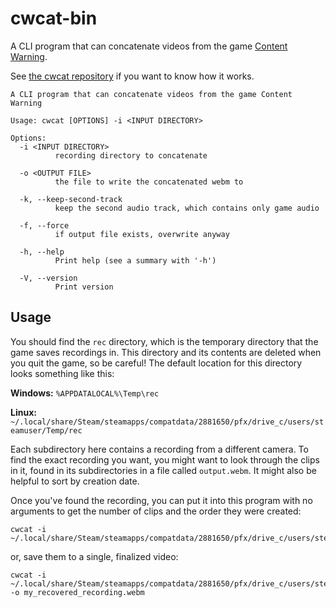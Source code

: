 # cwcat-bin
A CLI program that can concatenate videos from the game
[Content Warning](https://store.steampowered.com/app/2881650/Content_Warning/).

See [the cwcat repository](https://github.com/junetried/cwcat) if you want to
know how it works.

```text
A CLI program that can concatenate videos from the game Content Warning

Usage: cwcat [OPTIONS] -i <INPUT DIRECTORY>

Options:
  -i <INPUT DIRECTORY>
          recording directory to concatenate

  -o <OUTPUT FILE>
          the file to write the concatenated webm to

  -k, --keep-second-track
          keep the second audio track, which contains only game audio

  -f, --force
          if output file exists, overwrite anyway

  -h, --help
          Print help (see a summary with '-h')

  -V, --version
          Print version
```

## Usage
You should find the `rec` directory, which is the temporary directory that the
game saves recordings in. This directory and its contents are deleted when you
quit the game, so be careful! The default location for this directory looks
something like this:

**Windows:** `%APPDATALOCAL%\Temp\rec`

**Linux:** `~/.local/share/Steam/steamapps/compatdata/2881650/pfx/drive_c/users/steamuser/Temp/rec`

Each subdirectory here contains a recording from a different camera. To find the
exact recording you want, you might want to look through the clips in it, found
in its subdirectories in a file called `output.webm`. It might also be helpful
to sort by creation date.

Once you've found the recording, you can put it into this program with no
arguments to get the number of clips and the order they were created:

```text
cwcat -i ~/.local/share/Steam/steamapps/compatdata/2881650/pfx/drive_c/users/steamuser/Temp/rec/MY_RECORDING
```

or, save them to a single, finalized video:

```text
cwcat -i ~/.local/share/Steam/steamapps/compatdata/2881650/pfx/drive_c/users/steamuser/Temp/rec/MY_RECORDING -o my_recovered_recording.webm
```